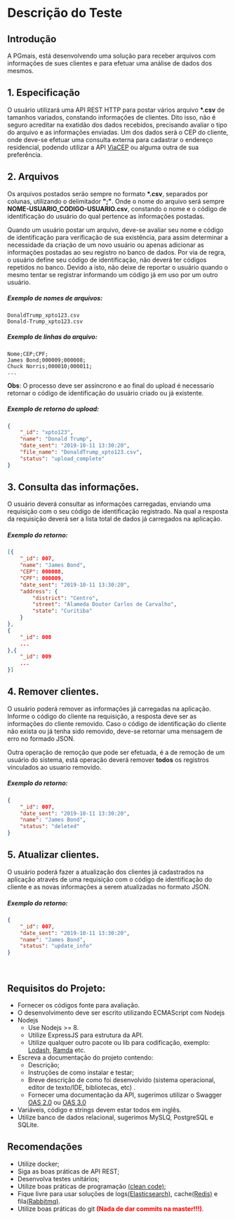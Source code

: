 # Descrição do Teste

## Introdução

A PGmais, está desenvolvendo uma solução para receber arquivos com informações de sues clientes e para efetuar uma análise de dados dos mesmos.


## 1. Especificação

O usuário utilizará uma API REST HTTP para postar vários arquivo **\*.csv** de tamanhos variados, constando informações de clientes. Dito isso, não é seguro acreditar na exatidão dos dados recebidos, precisando avaliar o tipo do arquivo e as informações enviadas. Um dos dados será o CEP do cliente, onde deve-se efetuar uma consulta externa para cadastrar o endereço residencial, podendo utilizar a API [ViaCEP](https://viacep.com.br) ou alguma outra de sua preferência.


## 2. Arquivos

Os arquivos postados serão sempre no formato **\*.csv**, separados por colunas, utilizando o delimitador **";"**. Onde o nome do arquivo será sempre **NOME-USUARIO_CODIGO-USUARIO.csv**, constando o nome e o código de identificação do usuário do qual pertence as informações postadas.

Quando um usuário postar um arquivo, deve-se avaliar seu nome e código de identificação para verificação de sua existência, para assim determinar a necessidade da criação de um novo usuário ou apenas adicionar as informações postadas ao seu registro no banco de dados. Por via de regra, o usuário define seu código de identificação, não deverá ter códigos repetidos no banco. Devido a isto, não deixe de reportar o usuário quando o mesmo tentar se registrar informando um código já em uso por um outro usuário.

##### Exemplo de nomes de arquivos:

```
DonaldTrump_xpto123.csv
Donald-Trump_xpto123.csv
```

##### Exemplo de linhas do arquivo:
```csv
Nome;CEP;CPF;
James Bond;000009;000008;
Chuck Norris;000010;000011;
...
```

**Obs**: O processo deve ser assíncrono e ao final do upload é necessario retornar o código de identificação do usuário criado ou já existente.

##### Exemplo de retorno do upload:

```json
{
    "_id": "xpto123",
    "name": "Donald Trump",
    "date_sent": "2019-10-11 13:30:20",
    "file_name": "DonaldTrump_xpto123.csv",
    "status": "upload_complete"
}
```

## 3. Consulta das informações.

O usuário deverá consultar as informações carregadas, enviando uma requisição com o seu código de identificação registrado. Na qual a resposta da requisição deverá ser a lista total de dados já carregados na aplicação.


##### Exemplo do retorno:
```json
[{
    "_id": 007,
    "name": "James Bond",
    "CEP": 000008,
    "CPF": 000009,
    "date_sent": "2019-10-11 13:30:20",
    "address": {
        "district": "Centro",
        "street": "Alameda Doutor Carlos de Carvalho",
        "state": "Curitiba"
    }
},
{
    "_id": 008
    ...
},{
    "_id": 009
    ...
}]
```

## 4. Remover clientes.

O usuário poderá remover as informações já carregadas na aplicação. Informe o código do cliente na requisição, a resposta deve ser as informações do cliente removido. Caso o código de identificação do cliente não exista ou já tenha sido removido, deve-se retornar uma mensagem de erro no formado JSON.

Outra operação de remoção que pode ser efetuada, é a de remoção de um usuário do sistema, está operação deverá remover **todos** os registros vinculados ao usuario removido.

##### Exemplo do retorno:

```json
{
    "_id": 007,
    "date_sent": "2019-10-11 13:30:20",
    "name": "James Bond",
    "status": "deleted"
}
```

## 5. Atualizar clientes.

O usuário poderá fazer a atualização dos clientes já cadastrados na aplicação através de uma requisição com o código de identificação do cliente e as novas informações a serem atualizadas no formato JSON.

##### Exemplo do retorno:

```json
{
    "_id": 007,
    "date_sent": "2019-10-11 13:30:20",
    "name": "James Bond",
    "status": "update_info"
}
```

&nbsp;

## Requisitos do Projeto:

* Fornecer os códigos fonte para avaliação.
* O desenvolvimento deve ser escrito utilizando ECMAScript com Nodejs
* Nodejs
    * Use Nodejs >= 8.
    * Utilize ExpressJS para estrutura da API.
    * Utilize qualquer outro pacote ou lib para codificação, exemplo: [Lodash](https://lodash.com/), [Ramda](https://ramdajs.com/) etc.
* Escreva a documentação do projeto contendo:
    * Descrição;
    * Instruções de como instalar e testar;
    * Breve descrição de como foi desenvolvido (sistema operacional, editor de texto/IDE, bibliotecas, etc) .
    * Fornecer uma documentação da API, sugerimos utilizar o Swagger [OAS 2.0](https://swagger.io/specification/v2/) ou [OAS 3.0](https://swagger.io/specification/)
* Variáveis, código e strings devem estar todos em inglês.
* Utilize banco de dados relacional, sugerimos MySLQ, PostgreSQL e SQLite.

## Recomendações

* Utilize docker;
* Siga as boas práticas de API REST;
* Desenvolva testes unitários;
* Utilize boas práticas de programação [(clean code)](https://de.wikipedia.org/wiki/Clean_Code);
* Fique livre para usar soluções de logs[(Elasticsearch)](https://www.elastic.co/pt/), cache[(Redis)](https://redis.io/) e fila[(Rabbitmq)](https://www.rabbitmq.com/).
* Utilize boas práticas do git <span style="color:red">**(Nada de dar commits na master!!!)**</span>.
